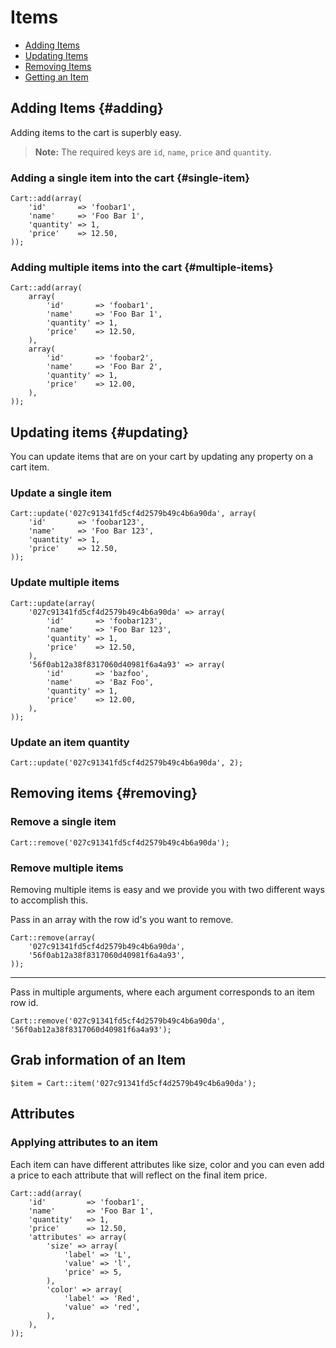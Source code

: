 # Items

- [Adding Items](#adding)
- [Updating Items](#updating)
- [Removing Items](#removing)
- [Getting an Item](#getting)

## Adding Items {#adding}

Adding items to the cart is superbly easy.

> **Note:** The required keys are `id`, `name`, `price` and `quantity`.

### Adding a single item into the cart {#single-item}

	Cart::add(array(
		'id'       => 'foobar1',
		'name'     => 'Foo Bar 1',
		'quantity' => 1,
		'price'    => 12.50,
	));

### Adding multiple items into the cart {#multiple-items}

	Cart::add(array(
		array(
			'id'       => 'foobar1',
			'name'     => 'Foo Bar 1',
			'quantity' => 1,
			'price'    => 12.50,
		),
		array(
			'id'       => 'foobar2',
			'name'     => 'Foo Bar 2',
			'quantity' => 1,
			'price'    => 12.00,
		),
	));



## Updating items {#updating}

You can update items that are on your cart by updating any property on a cart item.

### Update a single item

	Cart::update('027c91341fd5cf4d2579b49c4b6a90da', array(
		'id'       => 'foobar123',
		'name'     => 'Foo Bar 123',
		'quantity' => 1,
		'price'    => 12.50,
	));

### Update multiple items

	Cart::update(array(
		'027c91341fd5cf4d2579b49c4b6a90da' => array(
			'id'       => 'foobar123',
			'name'     => 'Foo Bar 123',
			'quantity' => 1,
			'price'    => 12.50,
		),
		'56f0ab12a38f8317060d40981f6a4a93' => array(
			'id'       => 'bazfoo',
			'name'     => 'Baz Foo',
			'quantity' => 1,
			'price'    => 12.00,
		),
	));

### Update an item quantity

	Cart::update('027c91341fd5cf4d2579b49c4b6a90da', 2);


## Removing items {#removing}

### Remove a single item

	Cart::remove('027c91341fd5cf4d2579b49c4b6a90da');

### Remove multiple items

Removing multiple items is easy and we provide you with two different ways to accomplish this.

Pass in an array with the row id's you want to remove.

	Cart::remove(array(
		'027c91341fd5cf4d2579b49c4b6a90da',
		'56f0ab12a38f8317060d40981f6a4a93',
	));

----

Pass in multiple arguments, where each argument corresponds to an item row id.

	Cart::remove('027c91341fd5cf4d2579b49c4b6a90da', '56f0ab12a38f8317060d40981f6a4a93');


## Grab information of an Item

	$item = Cart::item('027c91341fd5cf4d2579b49c4b6a90da');


## Attributes


### Applying attributes to an item

Each item can have different attributes like size, color and you can even add
a price to each attribute that will reflect on the final item price.

	Cart::add(array(
		'id'         => 'foobar1',
		'name'       => 'Foo Bar 1',
		'quantity'   => 1,
		'price'      => 12.50,
		'attributes' => array(
			'size' => array(
				'label' => 'L',
				'value' => 'l',
				'price' => 5,
			),
			'color' => array(
				'label' => 'Red',
				'value' => 'red',
			),
		),
	));
